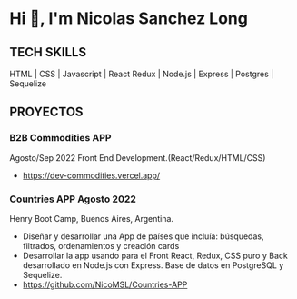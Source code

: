 # Hi 👋, I'm Nicolas Sanchez Long


## TECH SKILLS
HTML | CSS | Javascript | React Redux | Node.js | Express | Postgres | Sequelize


## PROYECTOS
### B2B Commodities APP
Agosto/Sep 2022
Front End Development.(React/Redux/HTML/CSS)
- https://dev-commodities.vercel.app/

### Countries APP Agosto 2022
Henry Boot Camp, Buenos Aires, Argentina. 
- Diseñar y desarrollar una App de países que incluía: búsquedas, filtrados, ordenamientos y creación cards
- Desarrollar la app usando para el Front React, Redux, CSS puro y Back desarrollado en Node.js con Express. Base de datos en PostgreSQL y Sequelize.
- https://github.com/NicoMSL/Countries-APP
